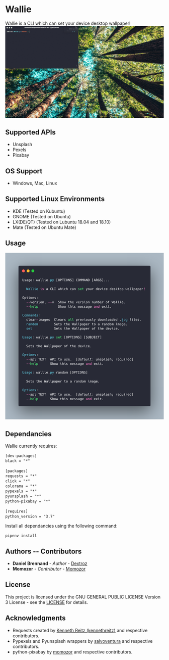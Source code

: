 # Wallie
Wallie is a CLI which can set your device desktop wallpaper!
![Wallie Demo](Wallie_Demo.gif)

## Supported APIs
* Unsplash
* Pexels
* Pixabay 

## OS Support
* Windows, Mac, Linux

## Supported Linux Environments
* KDE (Tested on Kubuntu)
* GNOME (Tested on Ubuntu)
* LX(DE/QT) (Tested on Lubuntu 18.04 and 18.10)
* Mate (Tested on Ubuntu Mate)

## Usage
![Wallie help](Wallie_help.png)

## Dependancies
Wallie currently requires:
```
[dev-packages]
black = "*"

[packages]
requests = "*"
click = "*"
colorama = "*"
pypexels = "*"
pyunsplash = "*"
python-pixabay = "*"

[requires]
python_version = "3.7"
```

Install all dependancies using the following command:
```
pipenv install
```

## Authors -- Contributors

* **Daniel Brennand** - *Author* - [Dextroz](https://github.com/Dextroz)
* **Momozor** - *Contributor* - [Momozor](https://github.com/momozor)

## License

This project is licensed under the GNU GENERAL PUBLIC LICENSE Version 3 License - see the [LICENSE](LICENSE) for details.

## Acknowledgments

* Requests created by [Kenneth Reitz (kennethreitz)](https://github.com/kennethreitz) and respective contributors.
* Pypexels and Pyunsplash wrappers by [salvoventura](https://github.com/salvoventura) and respective contributors.
* python-pixabay by [momozor](https://github.com/momozor) and respective contributors.
